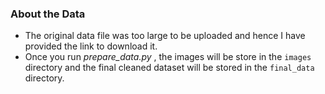 ### About the Data
 * The original data file was too large to be uploaded and hence I have provided the link to download it.
 * Once you run <i> prepare_data.py </i>, the images will be store in the `images` directory and the final cleaned dataset will be stored in the `final_data` directory. 

